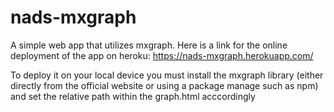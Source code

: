 # nads-mxgraph

A simple web app that utilizes mxgraph. Here is a link for the online deployment of the app on heroku: https://nads-mxgraph.herokuapp.com/

To deploy it on your local device you must install the mxgraph library (either directly from the official website or using a package manage such as npm) and set the relative path within the graph.html acccordingly

